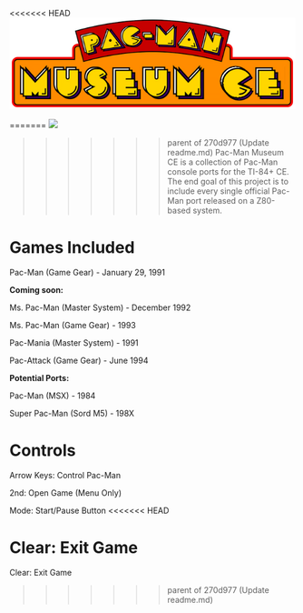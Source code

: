 <<<<<<< HEAD
![](https://github.com/grubbyplaya/Pac-Man-Museum-CE/blob/main/pacbanner.png?raw=true)

=======
![](https://github.com/grubbyplaya/Pac-Man_Museum-CE/blob/master/pacbanner.png)
>>>>>>> parent of 270d977 (Update readme.md)
Pac-Man Museum CE is a collection of Pac-Man console ports for the TI-84+ CE. The end goal of this project is to include every single official Pac-Man port released on a Z80-based system.

# Games Included

Pac-Man (Game Gear) - January 29, 1991

**Coming soon:**

Ms. Pac-Man (Master System) - December 1992

Ms. Pac-Man (Game Gear) - 1993

Pac-Mania (Master System) - 1991

Pac-Attack (Game Gear) - June 1994

**Potential Ports:**

Pac-Man (MSX) - 1984

Super Pac-Man (Sord M5) - 198X

# Controls

Arrow Keys: Control Pac-Man

2nd: Open Game (Menu Only)

Mode: Start/Pause Button
<<<<<<< HEAD

Clear: Exit Game
=======
Clear: Exit Game
>>>>>>> parent of 270d977 (Update readme.md)
